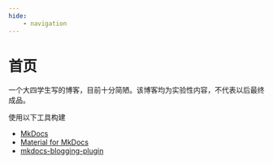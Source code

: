 ```yaml
---
hide:
    - navigation
---
```


# 首页

一个大四学生写的博客，目前十分简陋。该博客均为实验性内容，不代表以后最终成品。

使用以下工具构建

 - [MkDocs](https://www.mkdocs.org/)
 - [Material for MkDocs](https://liang2kl.codes/mkdocs-blogging-plugin/)
 - [mkdocs-blogging-plugin](https://github.com/liang2kl/mkdocs-blogging-plugin/)
